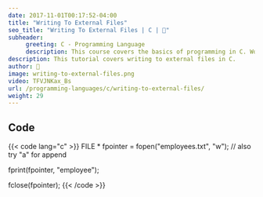 ```yaml
---
date: 2017-11-01T00:17:52-04:00
title: "Writing To External Files"
seo_title: "Writing To External Files | C | 🦒"
subheader:
     greeting: C - Programming Language
     description: This course covers the basics of programming in C. Work your way through the videos/articles and I'll teach you everything you need to know to start your programming journey!
description: This tutorial covers writing to external files in C.
author: 🦒
image: writing-to-external-files.png
video: TFVJNKax_Bs
url: /programming-languages/c/writing-to-external-files/
weight: 29
---
```


## Code

{{< code lang="c" >}}
FILE * fpointer = fopen("employees.txt", "w"); // also try "a" for append

fprint(fpointer, "employee");

fclose(fpointer);
{{< /code >}}